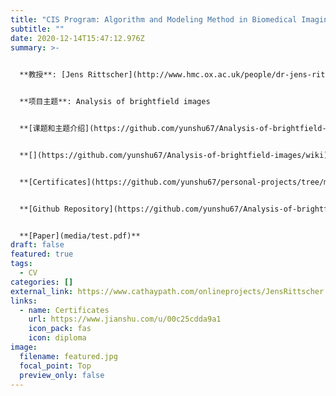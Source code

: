 ```yaml
---
title: "CIS Program: Algorithm and Modeling Method in Biomedical Imaging"
subtitle: ""
date: 2020-12-14T15:47:12.976Z
summary: >-
  

  **教授**: [Jens Rittscher](http://www.hmc.ox.ac.uk/people/dr-jens-rittscher/)


  **项目主题**: Analysis of brightfield images


  **[课题和主题介绍](https://github.com/yunshu67/Analysis-of-brightfield-images/wiki)**


  **[](https://github.com/yunshu67/Analysis-of-brightfield-images/wiki)Course Date**: 30.01.2021 - 04.04.2021


  **[Certificates](https://github.com/yunshu67/personal-projects/tree/main/CIS_program/algorithm_and_modeling_method_in_biomedical_Imaging/certificates)**


  **[Github Repository](https://github.com/yunshu67/Analysis-of-brightfield-images)**


  **[Paper](media/test.pdf)**
draft: false
featured: true
tags:
  - CV
categories: []
external_link: https://www.cathaypath.com/onlineprojects/JensRittscher.html
links:
  - name: Certificates
    url: https://www.jianshu.com/u/00c25cdda9a1
    icon_pack: fas
    icon: diploma
image:
  filename: featured.jpg
  focal_point: Top
  preview_only: false
---
```

